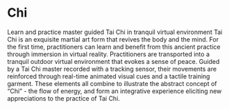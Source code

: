 # Chi
Learn and practice master guided Tai Chi in tranquil virtual environment
Tai Chi is an exquisite martial art form that revives the body and the mind.
For the first time, practitioners can learn and benefit from this ancient practice through immersion in virtual reality.
Practitioners are transported into a tranquil outdoor virtual environment that evokes a sense of peace.
Guided by a Tai Chi master recorded with a tracking sensor, their movements are reinforced through real-time animated visual cues and a tactile training garment.
These elements all combine to illustrate the abstract concept of “Chi” - the flow of energy, and form an integrative experience eliciting new appreciations to the practice of Tai Chi.
